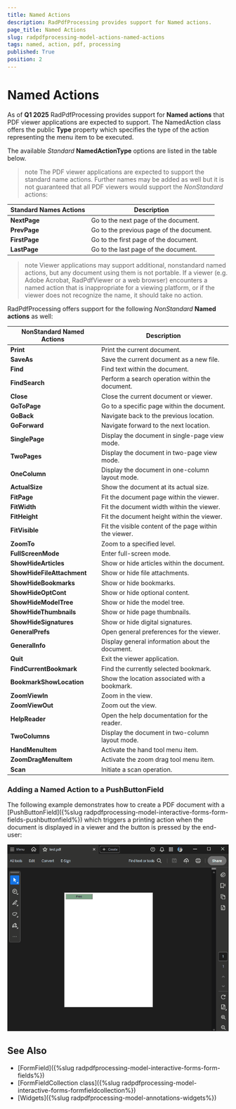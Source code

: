 ```yaml
---
title: Named Actions   
description: RadPdfProcessing provides support for Named actions.
page_title: Named Actions    
slug: radpdfprocessing-model-actions-named-actions
tags: named, action, pdf, processing
published: True
position: 2
---
```


# Named Actions  

As of **Q1 2025** RadPdfProcessing provides support for **Named actions** that PDF viewer applications are expected to support. The NamedAction class offers the public **Type** property which specifies the type of the action representing the menu item to be executed.

The available *Standard* **NamedActionType** options are listed in the table below. 

>note The PDF viewer applications are expected to support the standard name actions. Further names may be added as well but it is not guaranteed that all PDF viewers would support the *NonStandard* actions:

|Standard Names Actions|Description|
|----|----|
|**NextPage**|Go to the next page of the document.|
|**PrevPage**|Go to the previous page of the document.|
|**FirstPage**|Go to the first page of the document.|
|**LastPage**|Go to the last page of the document.|

>note Viewer applications may support additional, nonstandard named actions, but any document using them is not portable. If a viewer (e.g. Adobe Acrobat, RadPdfViewer or a web browser) encounters a named action that is inappropriate for a viewing platform, or if the viewer does not recognize the name, it should take no action.

RadPdfProcessing offers support for the following *NonStandard* **Named actions** as well:

|NonStandard Named Actions|Description|
|----|----|
|**Print**|Print the current document.|
|**SaveAs**|Save the current document as a new file.|
|**Find**|Find text within the document.|
|**FindSearch**|Perform a search operation within the document.|
|**Close**|Close the current document or viewer.|
|**GoToPage**|Go to a specific page within the document.|
|**GoBack**|Navigate back to the previous location.|
|**GoForward**|Navigate forward to the next location.|
|**SinglePage**|Display the document in single-page view mode.|
|**TwoPages**|Display the document in two-page view mode.|
|**OneColumn**|Display the document in one-column layout mode.|
|**ActualSize**|Show the document at its actual size.|
|**FitPage**|Fit the document page within the viewer.|
|**FitWidth**|Fit the document width within the viewer.|
|**FitHeight**|Fit the document height within the viewer.|
|**FitVisible**|Fit the visible content of the page within the viewer.|
|**ZoomTo**|Zoom to a specified level.|
|**FullScreenMode**|Enter full-screen mode.|
|**ShowHideArticles**|Show or hide articles within the document.|
|**ShowHideFileAttachment**|Show or hide file attachments.|
|**ShowHideBookmarks**|Show or hide bookmarks.|
|**ShowHideOptCont**|Show or hide optional content.|
|**ShowHideModelTree**|Show or hide the model tree.|
|**ShowHideThumbnails**|Show or hide page thumbnails.|
|**ShowHideSignatures**|Show or hide digital signatures.|
|**GeneralPrefs**|Open general preferences for the viewer.|
|**GeneralInfo**|Display general information about the document.|
|**Quit**|Exit the viewer application.|
|**FindCurrentBookmark**|Find the currently selected bookmark.|
|**BookmarkShowLocation**|Show the location associated with a bookmark.|
|**ZoomViewIn**|Zoom in the view.|
|**ZoomViewOut**|Zoom out the view.|
|**HelpReader**|Open the help documentation for the reader.|
|**TwoColumns**|Display the document in two-column layout mode.|
|**HandMenuItem**|Activate the hand tool menu item.|
|**ZoomDragMenuItem**|Activate the zoom drag tool menu item.|
|**Scan**|Initiate a scan operation.|

### Adding a Named Action to a PushButtonField

The following example demonstrates how to create a PDF document with a [PushButtonField]({%slug radpdfprocessing-model-interactive-forms-form-fields-pushbuttonfield%}) which triggers a printing action when the document is displayed in a viewer and the button is pressed by the end-user: 
 
 <snippet id='libraries-pdf-model-actions-named-actions-create'/>

![Print Named Action](images/print-named-action.gif) 

## See Also

* [FormField]({%slug radpdfprocessing-model-interactive-forms-form-fields%})
* [FormFieldCollection class]({%slug radpdfprocessing-model-interactive-forms-formfieldcollection%})
* [Widgets]({%slug radpdfprocessing-model-annotations-widgets%}) 

